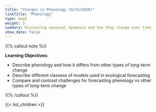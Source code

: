 ```yaml
---
title: "Changes in Phenology (9/15/2020)"
linkTitle: "Phenology"
type: book
weight: 5
summary: Discussing seasonal dynamics and how they change over time
show_date: false
---
```


{{% callout note %}}

**Learning Objectives:**
* Describe phenology and how it differs from other types of long-term change
* Describe different classess of models used in ecological forecasting
* Compare and contrast challenges for forecasting phenology vs other types of long-term change

{{% /callout %}}

{{< list_children >}}
